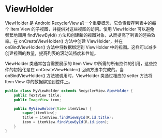 # ViewHolder

ViewHolder 是 Android RecyclerView 的一个重要概念，它负责缓存列表中的每个 Item View 的子视图，并提供对这些视图的访问。使用 ViewHolder 可以避免频繁地调用 findViewById() 方法和创建新的视图对象，从而提高了列表的渲染效率。在 onCreateViewHolder() 方法中创建 ViewHolder，并在 onBindViewHolder() 方法中将数据绑定到 ViewHolder 中的视图。这样可以减少创建视图的数量，提高列表的滚动流畅度和性能。

ViewHolder 类通常包含需要展示的 Item View 中所需的所有控件的引用，这些控件的初始化是在 onCreateViewHolder() 回调方法中完成的。当 onBindViewHolder() 方法被调用时，ViewHolder 类通过相应的 setter 方法将 Item View 中的数据绑定到控件上。

```java
public class MyViewHolder extends RecyclerView.ViewHolder {
    public TextView title;
    public ImageView icon;

    public MyViewHolder(View itemView) {
        super(itemView);
        title = itemView.findViewById(R.id.title);
        icon = itemView.findViewById(R.id.icon);
    }
}
```
